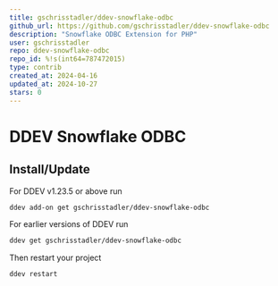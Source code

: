 ```yaml
---
title: gschrisstadler/ddev-snowflake-odbc
github_url: https://github.com/gschrisstadler/ddev-snowflake-odbc
description: "Snowflake ODBC Extension for PHP"
user: gschrisstadler
repo: ddev-snowflake-odbc
repo_id: %!s(int64=787472015)
type: contrib
created_at: 2024-04-16
updated_at: 2024-10-27
stars: 0
---
```


# DDEV Snowflake ODBC

## Install/Update

For DDEV v1.23.5 or above run

```bash
ddev add-on get gschrisstadler/ddev-snowflake-odbc
```

For earlier versions of DDEV run

```bash
ddev get gschrisstadler/ddev-snowflake-odbc
```

Then restart your project

```bash
ddev restart
```
